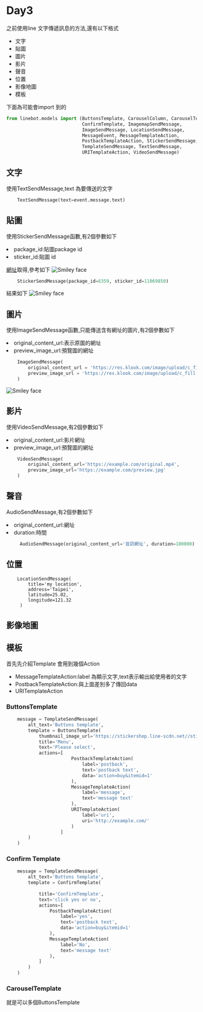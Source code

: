 # Day3

之前使用line 文字傳遞訊息的方法,還有以下格式
<ul>
    <li>文字</li>
    <li>貼圖</li>
    <li>圖片</li>
    <li>影片</li>
    <li>聲音</li>
    <li>位置</li>
    <li>影像地圖</li>
    <li>模板</li>
</ul>

下面為可能會import 到的
```python
from linebot.models import (ButtonsTemplate, CarouselColumn, CarouselTemplate,
                            ConfirmTemplate, ImagemapSendMessage,
                            ImageSendMessage, LocationSendMessage,
                            MessageEvent, MessageTemplateAction,
                            PostbackTemplateAction, StickerSendMessage,
                            TemplateSendMessage, TextSendMessage,
                            URITemplateAction, VideoSendMessage)
```

## 文字
使用TextSendMessage,text 為要傳送的文字

```python                    
    TextSendMessage(text=event.message.text) 
```

## 貼圖

使用StickerSendMessage函數,有2個參數如下

<li>package_id:貼圖package id</li>
<li>sticker_id:貼圖 id</li>

<a href = "https://developers.line.biz/en/docs/messaging-api/sticker-list/#sticker-definitions">網址</a>取得,參考如下
<img src="1.PNG" alt="Smiley face">

```python
    StickerSendMessage(package_id=6359, sticker_id=11069850)
```

結果如下
<img src="2.PNG" alt="Smiley face">

## 圖片
使用ImageSendMessage函數,只能傳送含有網址的圖片,有2個參數如下

<li>original_content_url:表示原圖的網址</li>
<li>preview_image_url:預覽圖的網址</li>


```python
    ImageSendMessage(
        original_content_url = 'https://res.klook.com/image/upload/c_fill,w_960,h_460,f_auto/w_80,x_15,y_15,g_south_west,l_klook_water/activities/cmyvmrvbcil7awimgwt0.webp',
        preview_image_url = 'https://res.klook.com/image/upload/c_fill,w_960,h_460,f_auto/w_80,x_15,y_15,g_south_west,l_klook_water/activities/cmyvmrvbcil7awimgwt0.webp'
    )
```
<img src="3.PNG" alt="Smiley face">

## 影片

使用VideoSendMessage,有2個參數如下

<li>original_content_url:影片網址</li>
<li>preview_image_url:預覽圖的網址</li>


```python
    VideoSendMessage(
        original_content_url='https://example.com/original.mp4',
        preview_image_url='https://example.com/preview.jpg'
    )
```

## 聲音

AudioSendMessage,有2個參數如下

<li>original_content_url:網址</li>
<li>duration:時間</li>


```python
     AudioSendMessage(original_content_url='音訊網址', duration=100000)
```

## 位置
```
    LocationSendMessage(
        title='my location', 
        address='Taipei', 
        latitude=25.02, 
        longitude=121.32
     )
```

## 影像地圖


## 模板


首先先介紹Template 會用到幾個Action
<ul>
    <li>MessageTemplateAction:label 為顯示文字,text表示輸出給使用者的文字</li>
    <li>PostbackTemplateAction:與上面差別多了傳回data</li>
    <li>URITemplateAction</li>
</ul>



### ButtonsTemplate
```python
    message = TemplateSendMessage(
        alt_text='Buttons template',
        template = ButtonsTemplate(
            thumbnail_image_url='https://stickershop.line-scdn.net//stickershop//v1//sticker//207700639//android//sticker.png',
            title='Menu',
            text='Please select',
            actions=[
                        PostbackTemplateAction(
                            label='postback',
                            text='postback text',
                            data='action=buy&itemid=1'
                        ),
                        MessageTemplateAction(
                            label='message',
                            text='message text'
                        ),
                        URITemplateAction(
                            label='uri',
                            uri='http://example.com/'
                        )
                    ]
        )
    )
```



### Confirm Template
```python
    message = TemplateSendMessage(
        alt_text='Buttons template',
        template = ConfirmTemplate(
            
            title='ConfirmTemplate',
            text='click yes or no',
            actions=[
                PostbackTemplateAction(
                    label='yes',
                    text='postback text',
                    data='action=buy&itemid=1'
                ),
                MessageTemplateAction(
                    label='No',
                    text='message text'
                ),
            ]
        )
    )
```

### CarouselTemplate
就是可以多個ButtonsTemplate

